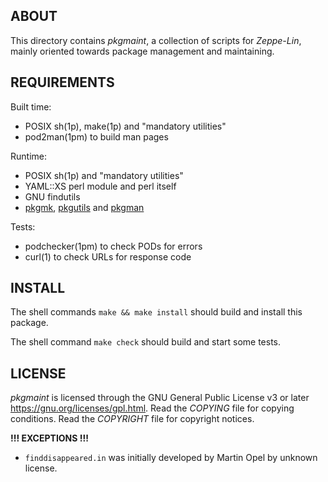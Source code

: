 ABOUT
-----
This directory contains _pkgmaint_, a collection of scripts for
_Zeppe-Lin_, mainly oriented towards package management and
maintaining.

REQUIREMENTS
------------
Built time:
  * POSIX sh(1p), make(1p) and "mandatory utilities"
  * pod2man(1pm) to build man pages

Runtime:
  * POSIX sh(1p) and "mandatory utilities"
  * YAML::XS perl module and perl itself
  * GNU findutils
  * [pkgmk][1], [pkgutils][2] and [pkgman][3]

Tests:
  * podchecker(1pm) to check PODs for errors
  * curl(1) to check URLs for response code

INSTALL
-------
The shell commands `make && make install` should build and install
this package.

The shell command `make check` should build and start some tests.

LICENSE
-------
_pkgmaint_ is licensed through the GNU General Public License v3 or
later <https://gnu.org/licenses/gpl.html>.
Read the _COPYING_ file for copying conditions.
Read the _COPYRIGHT_ file for copyright notices.

**!!! EXCEPTIONS !!!**
  * `finddisappeared.in` was initially developed by Martin Opel by
    unknown license.

[1]: https://github.com/zeppe-lin/pkgmk
[2]: https://github.com/zeppe-lin/pkgutils
[3]: https://github.com/zeppe-lin/pkgman

<!-- vim:sw=2:ts=2:sts=2:et:cc=72:tw=70
End of file. -->
